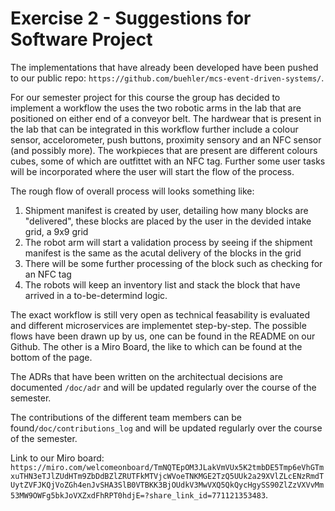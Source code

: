 # Exercise 2 - Suggestions for Software Project

The implementations that have already been developed have been pushed to our public repo: `https://github.com/buehler/mcs-event-driven-systems/`.

For our semester project for this course the group has decided to implement a workflow the uses the two robotic arms in the lab that are positioned on either end of a conveyor belt. The hardwear that is present in the lab that can be integrated in this workflow further include a colour sensor, accelorometer, push buttons, proximity sensory and an NFC sensor (and possibly more). The workpieces that are present are different colours cubes, some of which are outfittet with an NFC tag. Further some user tasks will be incorporated where the user will start the flow of the process. 

The rough flow of overall process will looks something like:

1. Shipment manifest is created by user, detailing how many blocks are "delivered", these blocks are placed by the user in the devided intake grid, a 9x9 grid
2. The robot arm will start a validation process by seeing if the shipment manifest is the same as the acutal delivery of the blocks in the grid
3. There will be some further processing of the block such as checking for an NFC tag
4. The robots will keep an inventory list and stack the block that have arrived in a to-be-determind logic.

The exact workflow is still very open as technical feasability is evaluated and different microservices are implementet step-by-step. The possible flows have been drawn up by us, one can be found in the README on our Github. The other is a Miro Board, the like to which can be found at the bottom of the page.





The ADRs that have been written on the architectual decisions are documented `/doc/adr` and will be updated regularly over the course of the semester.

The contributions of the different team members can be found`/doc/contributions_log` and will be updated regularly over the course of the semester.

Link to our Miro board: `https://miro.com/welcomeonboard/TmNQTEpOM3JLakVmVUx5K2tmbDE5Tmp6eVhGTmxuTHN3eTJlZUdHTm9ZbDdBZlZRUTFkMTVjcWVoeTNKMGE2TzQ5UUk2a29XVlZLcENzRmdTUytZVFJKQjVoZGh4enJvSHA3SlB0VTBKK3BjOUdkV3MwVXQ5QkQycHgySS90ZlZzVXVvMm53MW9OWFg5bkJoVXZxdFhRPT0hdjE=?share_link_id=771121353483`.
